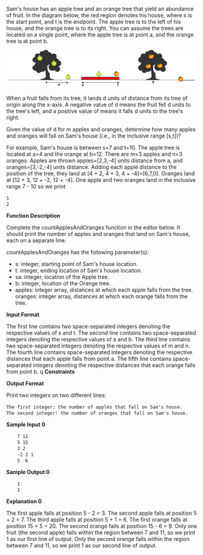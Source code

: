 Sam's house has an apple tree and an orange tree that yield an abundance of fruit. In the diagram below, the red region denotes his house, where s is the start point, and t is the endpoint. The apple tree is to the left of his house, and the orange tree is to its right. You can assume the trees are located on a single point, where the apple tree is at point a, and the orange tree is at point b.

![alt text](https://github.com/bustinstuff/hackerrank/blob/master/Apple%20and%20Orange/1474218925-f2a791d52c-Appleandorange2.png)

When a fruit falls from its tree, it lands d units of distance from its tree of origin along the x-axis. A negative value of d means the fruit fell d units to the tree's left, and a positive value of means it falls d units to the tree's right.

Given the value of d for m apples and oranges, determine how many apples and oranges will fall on Sam's house (i.e., in the inclusive range [s,t])?

For example, Sam's house is between s=7 and t=10. The apple tree is located at a=4 and the orange at b=12. There are m=3 apples and n=3 oranges. Apples are thrown apples=[2,3,-4] units distance from a, and oranges=[3,-2,-4] units distance. Adding each apple distance to the position of the tree, they land at [4 + 2, 4 + 3, 4 + -4]=[6,7,0]. Oranges land at [12 + 3, 12 + -2, 12 + -4]. One apple and two oranges land in the inclusive range 7 - 10 so we print

    1
    2

**Function Description**

Complete the countApplesAndOranges function in the editor below. It should print the number of apples and oranges that land on Sam's house, each on a separate line.

countApplesAndOranges has the following parameter(s):

- s: integer, starting point of Sam's house location.
- t: integer, ending location of Sam's house location.
- sa: integer, location of the Apple tree.
- b: integer, location of the Orange tree.
- apples: integer array, distances at which each apple falls from the tree.
  oranges: integer array, distances at which each orange falls from the tree.

**Input Format**

The first line contains two space-separated integers denoting the respective values of s and t.
The second line contains two space-separated integers denoting the respective values of a and b.
The third line contains two space-separated integers denoting the respective values of m and n.
The fourth line contains space-separated integers denoting the respective distances that each apple falls from point a.
The fifth line contains space-separated integers denoting the respective distances that each orange falls from point b.
q
**Constraints**

**Output Format**

Print two integers on two different lines:

    The first integer: the number of apples that fall on Sam's house.
    The second integer: the number of oranges that fall on Sam's house.

**Sample Input 0**

        7 11
        5 15
        3 2
        -2 2 1
        5 -6

**Sample Output 0**

        1
        1

**Explanation 0**

The first apple falls at position 5 - 2 = 3.
The second apple falls at position 5 + 2 = 7.
The third apple falls at position 5 + 1 = 6.
The first orange falls at position 15 + 5 = 20.
The second orange falls at position 15 - 6 = 9.
Only one fruit (the second apple) falls within the region between 7 and 11, so we print 1 as our first line of output.
Only the second orange falls within the region between 7 and 11, so we print 1 as our second line of output.

